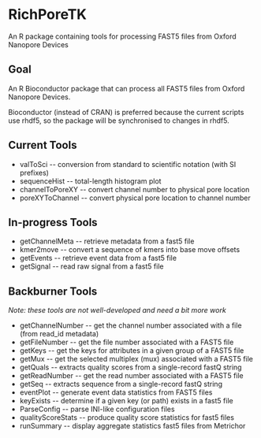 RichPoreTK
==========

An R package containing tools for processing FAST5 files from Oxford
Nanopore Devices

Goal
----

An R Bioconductor package that can process all FAST5 files from Oxford
Nanopore Devices.

Bioconductor (instead of CRAN) is preferred because the current
scripts use rhdf5, so the package will be synchronised to changes in
rhdf5.

Current Tools
-------------

* valToSci -- conversion from standard to scientific notation (with SI prefixes)
* sequenceHist -- total-length histogram plot
* channelToPoreXY -- convert channel number to physical pore location
* poreXYToChannel -- convert physical pore location to channel number

In-progress Tools
-----------------

* getChannelMeta -- retrieve metadata from a fast5 file
* kmer2move -- convert a sequence of kmers into base move offsets
* getEvents -- retrieve event data from a fast5 file
* getSignal -- read raw signal from a fast5 file

Backburner Tools
----------------
_Note: these tools are not well-developed and need a bit more work_

* getChannelNumber -- get the channel number associated with a file (from read_id metadata)
* getFileNumber -- get the file number associated with a FAST5 file
* getKeys -- get the keys for attributes in a given group of a FAST5 file
* getMux -- get the selected multiplex (mux) associated with a FAST5 file
* getQuals -- extracts quality scores from a single-record fastQ string
* getReadNumber -- get the read number associated with a FAST5 file
* getSeq -- extracts sequence from a single-record fastQ string
* eventPlot -- generate event data statistics from FAST5 files
* keyExists -- determine if a given key (or path) exists in a fast5 file
* ParseConfig -- parse INI-like configuration files
* qualityScoreStats -- produce quality score statistics for fast5 files
* runSummary -- display aggregate statistics fast5 files from Metrichor

